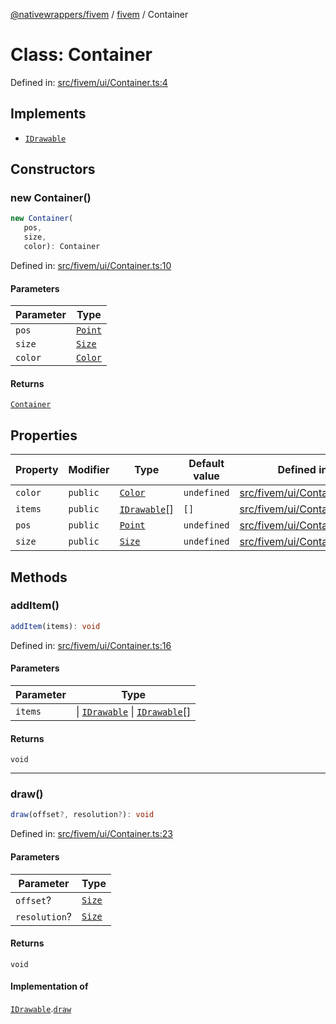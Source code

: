 [@nativewrappers/fivem](../../README.md) / [fivem](../README.md) / Container

# Class: Container

Defined in: [src/fivem/ui/Container.ts:4](https://github.com/nativewrappers/nativewrappers/blob/0bf5a50fdb39736240229f922b5089be4fd3a85c/src/fivem/ui/Container.ts#L4)

## Implements

- [`IDrawable`](../interfaces/IDrawable.md)

## Constructors

### new Container()

```ts
new Container(
   pos, 
   size, 
   color): Container
```

Defined in: [src/fivem/ui/Container.ts:10](https://github.com/nativewrappers/nativewrappers/blob/0bf5a50fdb39736240229f922b5089be4fd3a85c/src/fivem/ui/Container.ts#L10)

#### Parameters

| Parameter | Type |
| ------ | ------ |
| `pos` | [`Point`](Point.md) |
| `size` | [`Size`](Size.md) |
| `color` | [`Color`](Color.md) |

#### Returns

[`Container`](Container.md)

## Properties

| Property | Modifier | Type | Default value | Defined in |
| ------ | ------ | ------ | ------ | ------ |
| <a id="color-1"></a> `color` | `public` | [`Color`](Color.md) | `undefined` | [src/fivem/ui/Container.ts:7](https://github.com/nativewrappers/nativewrappers/blob/0bf5a50fdb39736240229f922b5089be4fd3a85c/src/fivem/ui/Container.ts#L7) |
| <a id="items"></a> `items` | `public` | [`IDrawable`](../interfaces/IDrawable.md)[] | `[]` | [src/fivem/ui/Container.ts:8](https://github.com/nativewrappers/nativewrappers/blob/0bf5a50fdb39736240229f922b5089be4fd3a85c/src/fivem/ui/Container.ts#L8) |
| <a id="pos-1"></a> `pos` | `public` | [`Point`](Point.md) | `undefined` | [src/fivem/ui/Container.ts:5](https://github.com/nativewrappers/nativewrappers/blob/0bf5a50fdb39736240229f922b5089be4fd3a85c/src/fivem/ui/Container.ts#L5) |
| <a id="size-1"></a> `size` | `public` | [`Size`](Size.md) | `undefined` | [src/fivem/ui/Container.ts:6](https://github.com/nativewrappers/nativewrappers/blob/0bf5a50fdb39736240229f922b5089be4fd3a85c/src/fivem/ui/Container.ts#L6) |

## Methods

### addItem()

```ts
addItem(items): void
```

Defined in: [src/fivem/ui/Container.ts:16](https://github.com/nativewrappers/nativewrappers/blob/0bf5a50fdb39736240229f922b5089be4fd3a85c/src/fivem/ui/Container.ts#L16)

#### Parameters

| Parameter | Type |
| ------ | ------ |
| `items` | \| [`IDrawable`](../interfaces/IDrawable.md) \| [`IDrawable`](../interfaces/IDrawable.md)[] |

#### Returns

`void`

***

### draw()

```ts
draw(offset?, resolution?): void
```

Defined in: [src/fivem/ui/Container.ts:23](https://github.com/nativewrappers/nativewrappers/blob/0bf5a50fdb39736240229f922b5089be4fd3a85c/src/fivem/ui/Container.ts#L23)

#### Parameters

| Parameter | Type |
| ------ | ------ |
| `offset`? | [`Size`](Size.md) |
| `resolution`? | [`Size`](Size.md) |

#### Returns

`void`

#### Implementation of

[`IDrawable`](../interfaces/IDrawable.md).[`draw`](../interfaces/IDrawable.md#draw)
